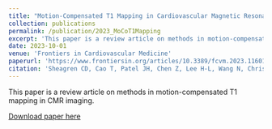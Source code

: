 ```yaml
---
title: "Motion-Compensated T1 Mapping in Cardiovascular Magnetic Resonance Imaging: A Technical Review"
collection: publications
permalink: /publication/2023_MoCoT1Mapping
excerpt: 'This paper is a review article on methods in motion-compensated T1 mapping in CMR imaging.'
date: 2023-10-01
venue: 'Frontiers in Cardiovascular Medicine'
paperurl: 'https://www.frontiersin.org/articles/10.3389/fcvm.2023.1160183/full'
citation: 'Sheagren CD, Cao T, Patel JH, Chen Z, Lee H-L, Wang N, Christodoulou AG and Wright GA (2023) Motion-compensated T1 mapping in cardiovascular magnetic resonance imaging: a technical review. Front. Cardiovasc. Med. 10:1160183. doi: 10.3389/fcvm.2023.1160183'
---
```

This paper is a review article on methods in motion-compensated T1 mapping in CMR imaging.

[Download paper here](https://www.frontiersin.org/articles/10.3389/fcvm.2023.1160183/full)

